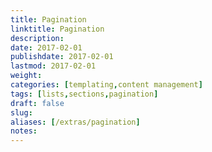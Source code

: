 ```yaml
---
title: Pagination
linktitle: Pagination
description:
date: 2017-02-01
publishdate: 2017-02-01
lastmod: 2017-02-01
weight:
categories: [templating,content management]
tags: [lists,sections,pagination]
draft: false
slug:
aliases: [/extras/pagination]
notes:
---
```

